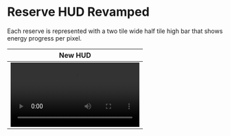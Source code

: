 # Reserve HUD Revamped
Each reserve is represented with a two tile wide half tile high bar that shows energy progress per pixel.


| New HUD |
| - |
| <video src="https://github.com/Kewlan/SuperMetroidASM/assets/5352197/d29ac587-a48a-4d2a-b278-70f59cd2938b"> |

